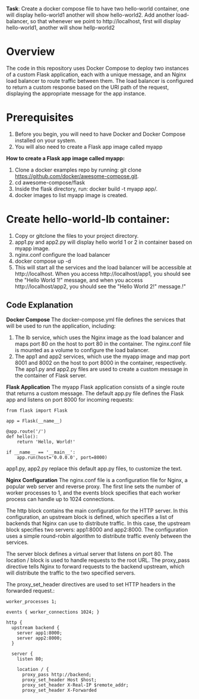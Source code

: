 **Task**: Create a docker compose file to have two hello-world container, one will display hello-world1 another will show hello-world2. Add another load-balancer, so that whenever we point to http://localhost, first will display hello-world1, another will show hellp-world2

# **Overview**

The code in this repository uses Docker Compose to deploy two instances of a custom Flask application, each with a unique message, and an Nginx load balancer to route traffic between them. The load balancer is configured to return a custom response based on the URI path of the request, displaying the appropriate message for the app instance.

# **Prerequisites**
1. Before you begin, you will need to have Docker and Docker Compose installed on your system.
2. You will also need to create a Flask app image called myapp

**How to create a Flask app image called myapp:**

1. Clone a docker examples repo by running: git clone https://github.com/docker/awesome-compose.git. 
2. cd awesome-compose/flask
3. Inside the flask directory, run: docker build -t myapp app/. 
4. docker images to list myapp image is created.

# **Create hello-world-lb container:**
1. Copy or gitclone the files to your project directory.
2. app1.py and app2.py will display hello world 1 or 2 in container based on myapp image.
3. nginx.conf configure the load balancer
4. docker compose up -d
5. This will start all the services and the load balancer will be accessible at http://localhost. When you access http://localhost/app1, you should see the "Hello World 1!" message, and when you access http://localhost/app2, you should see the "Hello World 2!" message.!"

## **Code Explanation**
**Docker Compose**
The docker-compose.yml file defines the services that will be used to run the application, including:

1. The lb service, which uses the Nginx image as the load balancer and maps port 80 on the host to port 80 in the container. The nginx.conf file is mounted as a volume to configure the load balancer.
3. The app1 and app2 services, which use the myapp image and map port 8001 and 8002 on the host to port 8000 in the container, respectively. The app1.py and app2.py files are used to create a custom message in the container of Flask server.

**Flask Application**
The myapp Flask application consists of a single route that returns a custom message. The default app.py file defines the Flask app and listens on port 8000 for incoming requests:

```
from flask import Flask

app = Flask(__name__)

@app.route('/')
def hello():
    return 'Hello, World!'

if __name__ == '__main__':
    app.run(host='0.0.0.0', port=8000)
``` 

app1.py, app2.py replace this default app.py files, to customize the text.

**Nginx Configuration**
The nginx.conf file is a configuration file for Nginx, a popular web server and reverse proxy. The first line sets the number of worker processes to 1, and the events block specifies that each worker process can handle up to 1024 connections.

The http block contains the main configuration for the HTTP server. In this configuration, an upstream block is defined, which specifies a list of backends that Nginx can use to distribute traffic. In this case, the upstream block specifies two servers: app1:8000 and app2:8000. The configuration uses a simple round-robin algorithm to distribute traffic evenly between the services.

The server block defines a virtual server that listens on port 80. The location / block is used to handle requests to the root URL. The proxy_pass directive tells Nginx to forward requests to the backend upstream, which will distribute the traffic to the two specified servers.

The proxy_set_header directives are used to set HTTP headers in the forwarded request.:


```
worker_processes 1;

events { worker_connections 1024; }

http {
  upstream backend {
    server app1:8000;
    server app2:8000;
  }

  server {
    listen 80;

    location / {
      proxy_pass http://backend;
      proxy_set_header Host $host;
      proxy_set_header X-Real-IP $remote_addr;
      proxy_set_header X-Forwarded
```


